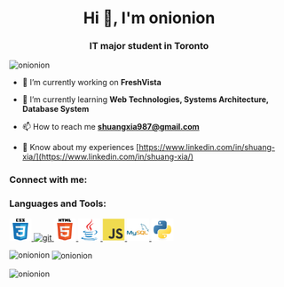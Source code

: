 
<!--
**987XIA/987XIA** is a ✨ _special_ ✨ repository because its `README.md` (this file) appears on your GitHub profile.

Here are some ideas to get you started:

- 🔭 I’m currently working on ...
- 🌱 I’m currently learning ...
- 👯 I’m looking to collaborate on ...
- 🤔 I’m looking for help with ...
- 💬 Ask me about ...
- 📫 How to reach me: ...
- 😄 Pronouns: ...
- ⚡ Fun fact: ...
-->
<h1 align="center">Hi 👋, I'm onionion</h1>
<h3 align="center">IT major student in Toronto</h3>

<p align="left"> <img src="https://komarev.com/ghpvc/?username=onionion&label=Profile%20views&color=0e75b6&style=flat" alt="onionion" /> </p>

- 🔭 I’m currently working on **FreshVista**

- 🌱 I’m currently learning **Web Technologies, Systems Architecture, Database System**

- 📫 How to reach me **shuangxia987@gmail.com**

- 📄 Know about my experiences [https://www.linkedin.com/in/shuang-xia/](https://www.linkedin.com/in/shuang-xia/)

<h3 align="left">Connect with me:</h3>
<p align="left">
</p>

<h3 align="left">Languages and Tools:</h3>
<p align="left"> <a href="https://www.w3schools.com/css/" target="_blank" rel="noreferrer"> <img src="https://raw.githubusercontent.com/devicons/devicon/master/icons/css3/css3-original-wordmark.svg" alt="css3" width="40" height="40"/> </a> <a href="https://git-scm.com/" target="_blank" rel="noreferrer"> <img src="https://www.vectorlogo.zone/logos/git-scm/git-scm-icon.svg" alt="git" width="40" height="40"/> </a> <a href="https://www.w3.org/html/" target="_blank" rel="noreferrer"> <img src="https://raw.githubusercontent.com/devicons/devicon/master/icons/html5/html5-original-wordmark.svg" alt="html5" width="40" height="40"/> </a> <a href="https://www.java.com" target="_blank" rel="noreferrer"> <img src="https://raw.githubusercontent.com/devicons/devicon/master/icons/java/java-original.svg" alt="java" width="40" height="40"/> </a> <a href="https://developer.mozilla.org/en-US/docs/Web/JavaScript" target="_blank" rel="noreferrer"> <img src="https://raw.githubusercontent.com/devicons/devicon/master/icons/javascript/javascript-original.svg" alt="javascript" width="40" height="40"/> </a> <a href="https://www.mysql.com/" target="_blank" rel="noreferrer"> <img src="https://raw.githubusercontent.com/devicons/devicon/master/icons/mysql/mysql-original-wordmark.svg" alt="mysql" width="40" height="40"/> </a> <a href="https://www.python.org" target="_blank" rel="noreferrer"> <img src="https://raw.githubusercontent.com/devicons/devicon/master/icons/python/python-original.svg" alt="python" width="40" height="40"/> </a> </p>

<p><img align="left" src="https://github-readme-stats.vercel.app/api/top-langs?username=onionion&show_icons=true&locale=en&layout=compact" alt="onionion" /></p>

<p>&nbsp;<img align="center" src="https://github-readme-stats.vercel.app/api?username=onionion&show_icons=true&locale=en" alt="onionion" /></p>

<p><img align="center" src="https://github-readme-streak-stats.herokuapp.com/?user=onionion&" alt="onionion" /></p>
